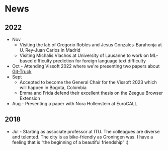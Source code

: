 # News 

## 2022
- Nov 
	- Visiting the lab of Gregorio Robles and Jesus Gonzales-Barahonja at U. Rey-Juan Carlos in Madrid
	- Visiting Michalis Vlachos at University of Lausanne to work on ML-based difficulty prediction for foreign language text difficulty
- Oct - Attending Vissoft 2022 where we're presenting two papers about [Git-Truck](/projects/git-truck.md) 
- Sept 
	- Accepted to become the General Chair for the Vissoft 2023 which will happen in Bogota, Colombia
	- Emma and Frida defend their excellent thesis on the Zeeguu Browser Extension
- Aug - Presenting a paper with Nora Hollenstein at EuroCALL




## 2018
- Jul - Starting as associate professor at ITU. The colleagues are diverse and telented. The city is as bike-friendly as Groningen was. I have a feeling that is “the beginning of a beautiful friendship” :)